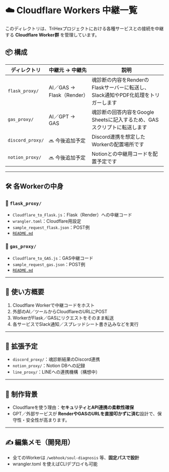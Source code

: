# ☁️ Cloudflare Workers 中継一覧

このディレクトリは、TriHexプロジェクトにおける各種サービスとの接続を中継する **Cloudflare Worker群** を管理しています。

## 📦 構成

| ディレクトリ | 中継元 → 中継先 | 説明 |
|--------------|------------------|------|
| `flask_proxy/` | AI／GAS → Flask（Render） | 魂診断の内容をRenderのFlaskサーバーに転送し、Slack通知やPDF化処理をトリガーします |
| `gas_proxy/` | AI／GPT → GAS | 魂診断の回答内容をGoogle Sheetsに記入するため、GASスクリプトに転送します |
| `discord_proxy/` | 🔜 今後追加予定 | Discord連携を想定したWorkerの配置場所です |
| `notion_proxy/` | 🔜 今後追加予定 | Notionとの中継用コードを配置予定です |

---

## 🛠️ 各Workerの中身

### 🔁 `flask_proxy/`
- `Cloudflare_to_Flask.js`：Flask（Render）への中継コード
- `wrangler.toml`：Cloudflare用設定
- `sample_request_flask.json`：POST例
- [`README.md`](./flask_proxy/README.md)

### 🔁 `gas_proxy/`
- `Cloudflare_to_GAS.js`：GAS中継コード
- `sample_request_gas.json`：POST例
- [`README.md`](./gas_proxy/README.md)

---

## 🧩 使い方概要

1. Cloudflare Workerで中継コードをホスト
2. 外部のAI／ツールからCloudflareのURLにPOST
3. WorkerがFlask／GASにリクエストをそのまま転送
4. 各サービスでSlack通知／スプレッドシート書き込みなどを実行

---

## 🔮 拡張予定

- `discord_proxy/`：魂診断結果のDiscord連携
- `notion_proxy/`：Notion DBへの記録
- `line_proxy/`：LINEへの連携機構（構想中）

---

## 🧠 制作背景

- Cloudflareを使う理由：**セキュリティとAPI連携の柔軟性確保**
- GPT／外部サービスが **RenderやGASのURLを直接叩かずに済む**設計で、保守性・安全性が高まります。

---

## ✍️ 編集メモ（開発用）

- 全てのWorkerは `/webhook/soul-diagnosis` 等、**固定パスで設計**
- wrangler.toml を使えばCLIデプロイも可能
